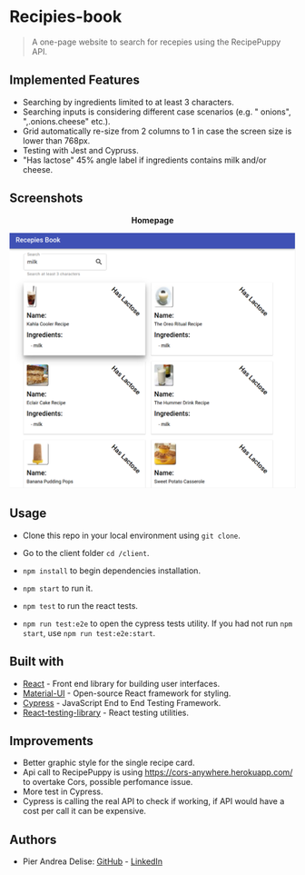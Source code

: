 # Recipies-book

> A one-page website to search for recepies using the RecipePuppy API. 

## Implemented Features

* Searching by ingredients limited to at least 3 characters.
* Searching inputs is considering different case scenarios (e.g. " onions", ",.onions.cheese" etc.).
* Grid automatically re-size from 2 columns to 1 in case the screen size is lower than 768px. 
* Testing with Jest and Cypruss.
* "Has lactose" 45% angle label if ingredients contains milk and/or cheese.

## Screenshots
<div align="center">

**Homepage**

![](./screenshoot/Searching.png)


</div>

## Usage

* Clone this repo in your local environment using `git clone`.

* Go to the client folder `cd /client`.

* `npm install` to begin dependencies installation.

* `npm start` to run it.

* `npm test` to run the react tests.

* `npm run test:e2e` to open the cypress tests utility. If you had not run `npm start`, use `npm run test:e2e:start`.


## Built with

* [React](https://reactjs.org/) - Front end library for building user interfaces.
* [Material-UI](https://material-ui.com/) - Open-source React framework for styling.
* [Cypress](https://www.cypress.io/) - JavaScript End to End Testing Framework.
* [React-testing-library](https://testing-library.com/) - React testing utilities.


## Improvements

* Better graphic style for the single recipe card.
* Api call to RecipePuppy is using https://cors-anywhere.herokuapp.com/ to overtake Cors, possible perfomance issue. 
* More test in Cypress.
* Cypress is calling the real API to check if working, if API would have a cost per call it can be expensive.

## Authors

* Pier Andrea Delise: [GitHub](https://github.com/pierandread) - [LinkedIn](https://www.linkedin.com/in/pier-andrea-delise/)


